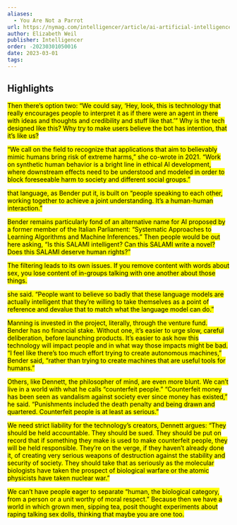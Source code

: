 ```yaml
---
aliases:
  - You Are Not a Parrot
url: https://nymag.com/intelligencer/article/ai-artificial-intelligence-chatbots-emily-m-bender.html
author: Elizabeth Weil
publisher: Intelligencer
order: -20230301050016
date: 2023-03-01
tags:
---
```


## Highlights
<mark>Then there’s option two: “We could say, ‘Hey, look, this is technology that really encourages people to interpret it as if there were an agent in there with ideas and thoughts and credibility and stuff like that.’” Why is the tech designed like this? Why try to make users believe the bot has intention, that it’s like us?</mark>

<mark>“We call on the field to recognize that applications that aim to believably mimic humans bring risk of extreme harms,” she co-wrote in 2021. “Work on synthetic human behavior is a bright line in ethical Al development, where downstream effects need to be understood and modeled in order to block foreseeable harm to society and different social groups.”</mark>

<mark>that language, as Bender put it, is built on “people speaking to each other, working together to achieve a joint understanding. It’s a human-human interaction.”</mark>

<mark>Bender remains particularly fond of an alternative name for AI proposed by a former member of the Italian Parliament: “Systematic Approaches to Learning Algorithms and Machine Inferences.” Then people would be out here asking, “Is this SALAMI intelligent? Can this SALAMI write a novel? Does this SALAMI deserve human rights?”</mark>

<mark>The filtering leads to its own issues. If you remove content with words about sex, you lose content of in-groups talking with one another about those things.</mark>

<mark>she said. “People want to believe so badly that these language models are actually intelligent that they’re willing to take themselves as a point of reference and devalue that to match what the language model can do.”</mark>

<mark>Manning is invested in the project, literally, through the venture fund. Bender has no financial stake. Without one, it’s easier to urge slow, careful deliberation, before launching products. It’s easier to ask how this technology will impact people and in what way those impacts might be bad. “I feel like there’s too much effort trying to create autonomous machines,” Bender said, “rather than trying to create machines that are useful tools for humans.”</mark>

<mark>Others, like Dennett, the philosopher of mind, are even more blunt. We can’t live in a world with what he calls “counterfeit people.” “Counterfeit money has been seen as vandalism against society ever since money has existed,” he said. “Punishments included the death penalty and being drawn and quartered. Counterfeit people is at least as serious.”</mark>

<mark>We need strict liability for the technology’s creators, Dennett argues: “They should be held accountable. They should be sued. They should be put on record that if something they make is used to make counterfeit people, they will be held responsible. They’re on the verge, if they haven’t already done it, of creating very serious weapons of destruction against the stability and security of society. They should take that as seriously as the molecular biologists have taken the prospect of biological warfare or the atomic physicists have taken nuclear war.”</mark>

<mark>We can’t have people eager to separate “human, the biological category, from a person or a unit worthy of moral respect.” Because then we have a world in which grown men, sipping tea, posit thought experiments about raping talking sex dolls, thinking that maybe you are one too.</mark>

